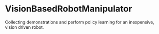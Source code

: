 # VisionBasedRobotManipulator
Collecting demonstrations and perform policy learning for an inexpensive, vision driven robot.
